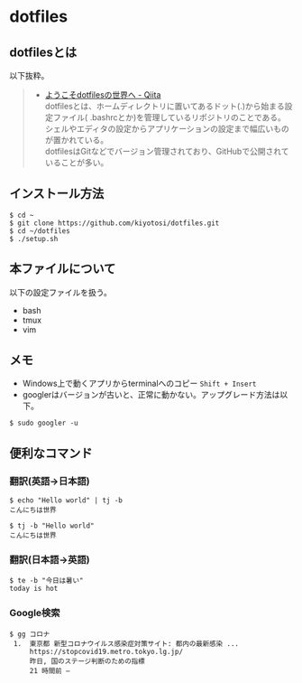 # dotfiles
## dotfilesとは
  以下抜粋。  
>- [ようこそdotfilesの世界へ - Qiita  ](https://qiita.com/yutakatay/items/c6c7584d9795799ee164)  
>  dotfilesとは、ホームディレクトリに置いてあるドット(.)から始まる設定ファイル(
>  .bashrcとか)を管理しているリポジトリのことである。  
>  シェルやエディタの設定からアプリケーションの設定まで幅広いものが置かれている。  
>  dotfilesはGitなどでバージョン管理されており、GitHubで公開されていることが多い。  

## インストール方法  
~~~
$ cd ~
$ git clone https://github.com/kiyotosi/dotfiles.git
$ cd ~/dotfiles
$ ./setup.sh
~~~

## 本ファイルについて
以下の設定ファイルを扱う。
- bash  
- tmux  
- vim  

## メモ
- Windows上で動くアプリからterminalへのコピー `Shift + Insert`  
- googlerはバージョンが古いと、正常に動かない。アップグレード方法は以下。  
~~~
$ sudo googler -u
~~~

## 便利なコマンド
### 翻訳(英語→日本語)
~~~
$ echo "Hello world" | tj -b
こんにちは世界
~~~
~~~
$ tj -b "Hello world"
こんにちは世界
~~~
### 翻訳(日本語→英語)
~~~
$ te -b "今日は暑い"
today is hot
~~~
### Google検索
~~~
$ gg コロナ
 1.  東京都 新型コロナウイルス感染症対策サイト: 都内の最新感染 ...
     https://stopcovid19.metro.tokyo.lg.jp/
     昨日, 国のステージ判断のための指標
     21 時間前 —
~~~
